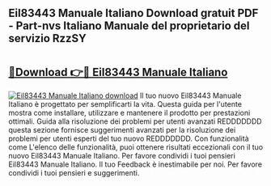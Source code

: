 ## Eil83443 Manuale Italiano Download gratuit PDF - Part-nvs Italiano Manuale del proprietario del servizio RzzSY

# <h2><a href="http://dfgqh9.blite.top/?on=Eil83443+Manuale+Italiano">🔗Download 👉🔴 Eil83443 Manuale Italiano</a></h2>

[![Eil83443 Manuale Italiano download](https://i.imgur.com/lujVjoI.png)](http://dfgqh9.blite.top/?on=Eil83443+Manuale+Italiano)
Il tuo nuovo Eil83443 Manuale Italiano è progettato per semplificarti la vita. Questa guida per l'utente mostra come installare, utilizzare e mantenere il prodotto per prestazioni ottimali. Guida alla risoluzione dei problemi per utenti avanzati REDDDDDDD questa sezione fornisce suggerimenti avanzati per la risoluzione dei problemi per utenti esperti del tuo nuovo REDDDDDDD. Con funzionalità come L'elenco delle funzionalità, puoi ottenere risultati eccezionali con il tuo nuovo Eil83443 Manuale Italiano. Per favore condividi i tuoi pensieri Eil83443 Manuale Italiano. Il tuo Feedback è inestimabile per noi. Per favore condividi i tuoi pensieri e suggerimenti.
